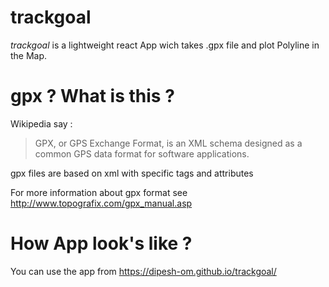 # trackgoal

*trackgoal* is a lightweight react App  wich takes .gpx file and plot Polyline in the Map.

# gpx ? What is this ?

Wikipedia say :
> GPX, or GPS Exchange Format, is an XML schema designed as a common GPS data format for software applications.

gpx files are based on xml with specific tags and attributes

For more information about gpx format see http://www.topografix.com/gpx_manual.asp

# How App look's like ?

You can use the app from https://dipesh-om.github.io/trackgoal/
